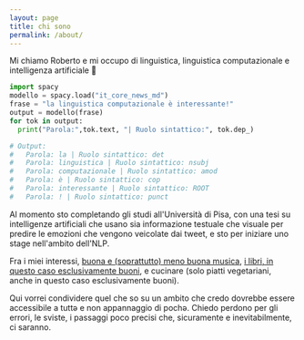```yaml
---
layout: page
title: chi sono
permalink: /about/
---
```


Mi chiamo Roberto e mi occupo di linguistica, linguistica computazionale e intelligenza artificiale 🌙

```python
import spacy
modello = spacy.load("it_core_news_md")
frase = "la linguistica computazionale è interessante!"
output = modello(frase)
for tok in output:
  print("Parola:",tok.text, "| Ruolo sintattico:", tok.dep_)

# Output:
#   Parola: la | Ruolo sintattico: det
#   Parola: linguistica | Ruolo sintattico: nsubj
#   Parola: computazionale | Ruolo sintattico: amod
#   Parola: è | Ruolo sintattico: cop
#   Parola: interessante | Ruolo sintattico: ROOT
#   Parola: ! | Ruolo sintattico: punct
```

Al momento sto completando gli studi all'Università di Pisa, con una tesi su intelligenze artificiali che usano sia informazione testuale che visuale per predire le emozioni che vengono veicolate dai tweet, e sto per iniziare uno stage nell'ambito dell'NLP.

Fra i miei interessi, [buona e (soprattutto) meno buona musica](https://rateyourmusic.com/~mud__), [i libri, in questo caso esclusivamente buoni](https://www.goodreads.com/user/show/70994255-rob), e cucinare (solo piatti vegetariani, anche in questo caso esclusivamente buoni).

Qui vorrei condividere quel che so su un ambito che credo dovrebbe essere accessibile a tuttə e non appannaggio di pochə. Chiedo perdono per gli errori, le sviste, i passaggi poco precisi che, sicuramente e inevitabilmente, ci saranno.
